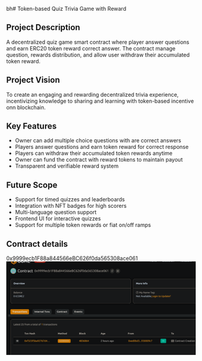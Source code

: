 bh# Token-based Quiz  Trivia Game with Reward

## Project Description
A decentralized quiz game smart contract where player answer questions and earn ERC20 token reward correct answer. The contract manage question, rewards distribution, and allow user withdraw their accumulated token reward.

## Project Vision
To create an engaging and rewarding decentralized trivia experience, incentivizing knowledge to sharing and learning with token-based incentive onn blockchain.

## Key Features
- Owner can add multiple choice questions with are correct answers
- Players answer questions and earn token reward for correct response
- Players can withdraw their accumulated token rewards anytime
- Owner can fund the contract with reward tokens to maintain payout
- Transparent and verifiable reward system

## Future Scope
- Support for timed quizzes and leaderboards
- Integration with NFT badges for high scorers
- Multi-language question support
- Frontend UI for interactive quizzes
- Support for multiple token rewards or fiat on/off ramps

## Contract details
0x9999ecb1F88a844566eBC626f0da565308ace061![alt text](image.png)
